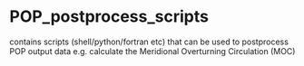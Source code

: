 # POP_postprocess_scripts
contains scripts (shell/python/fortran etc) that can be used to postprocess POP output data 
e.g. 
calculate the Meridional Overturning Circulation (MOC) 
